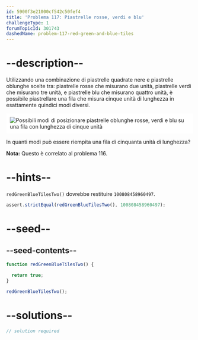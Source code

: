 ```yaml
---
id: 5900f3e21000cf542c50fef4
title: 'Problema 117: Piastrelle rosse, verdi e blu'
challengeType: 1
forumTopicId: 301743
dashedName: problem-117-red-green-and-blue-tiles
---
```


# --description--

Utilizzando una combinazione di piastrelle quadrate nere e piastrelle oblunghe scelte tra: piastrelle rosse che misurano due unità, piastrelle verdi che misurano tre unità, e piastrelle blu che misurano quattro unità, è possibile piastrellare una fila che misura cinque unità di lunghezza in esattamente quindici modi diversi.

<img class="img-responsive center-block" alt="Possibili modi di posizionare piastrelle oblunghe rosse, verdi e blu su una fila con lunghezza di cinque unità" src="https://cdn.freecodecamp.org/curriculum/project-euler/red-green-and-blue-tiles.png" style="background-color: white; padding: 10px;" />

In quanti modi può essere riempita una fila di cinquanta unità di lunghezza?

**Nota:** Questo è correlato al problema 116.

# --hints--

`redGreenBlueTilesTwo()` dovrebbe restituire `100808458960497`.

```js
assert.strictEqual(redGreenBlueTilesTwo(), 100808458960497);
```

# --seed--

## --seed-contents--

```js
function redGreenBlueTilesTwo() {

  return true;
}

redGreenBlueTilesTwo();
```

# --solutions--

```js
// solution required
```
